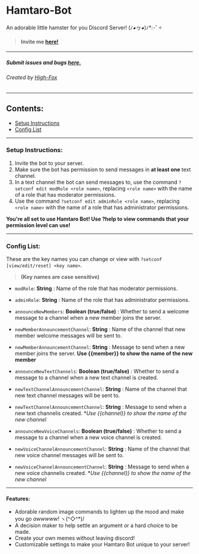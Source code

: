 # Hamtaro-Bot 
An adorable little hamster for you Discord Server! (ﾉ◕ヮ◕)ﾉ*:･ﾟ✧
> #### Invite me [here!](https://discordapp.com/oauth2/authorize?client_id=470864521842655252&scope=bot)

---

##### Submit issues and bugs [here.](https://github.com/High-Fox/Hamtaro-Bot/issues)
###### Created by [High-Fox](https://github.com/High-Fox/)

---

## Contents:
* [Setup Instructions](#setup-instructions:)
* [Config List](#config-list:)

---

### Setup Instructions:
1. Invite the bot to your server.
2. Make sure the bot has permission to send messages in **at least one** text channel.
3. In a text channel the bot can send messages to, use the command `?setconf edit modRole <role name>`, replacing `<role name>` with the name of a role that has moderator permissions.
4. Use the command `?setconf edit adminRole <role name>`, replacing `<role name>` with the name of a role that has administrator permissions.

**You're all set to use Hamtaro Bot! Use ?help to view commands that your permission level can use!**

---

### Config List:
These are the key names you can change or view with `?setconf [view/edit/reset] <key name>`. 
> **(Key names are case sensitive)**
* `modRole`: **String** : Name of the role that has moderator permissions.
* `adminRole`: **String** : Name of the role that has administrator permissions.


* `announceNewMembers`: **Boolean (true/false)** : Whether to send a welcome message to a channel when a new member joins the server.
* `newMemberAnnouncementChannel`: **String** : Name of the channel that new member welcome messages will be sent to.
* `newMemberAnnouncementChannel`: **String** : Message to send when a new member joins the server. **Use {{member}} to show the name of the new member**
* `announceNewTextChannels`: **Boolean (true/false)** : Whether to send a message to a channel when a new text channel is created.
* `newTextChannelAnnouncementChannel`: **String** : Name of the channel that new text channel messages will be sent to.
* `newTextChannelAnnouncementChannel`: **String** : Message to send when a new text channelis created. **Use {{channel}} to show the name of the new channel*
* `announceNewVoiceChannels`: **Boolean (true/false)** : Whether to send a message to a channel when a new voice channel is created.
* `newVoiceChannelAnnouncementChannel`: **String** : Name of the channel that new voice channel messages will be sent to.
* `newVoiceChannelAnnouncementChannel`: **String** : Message to send when a new voice channelis created. **Use {{channel}} to show the name of the new channel*

---

#### Features:
* Adorable random image commands to lighten up the mood and make you go *awwwww!* ヽ(^◇^*)/
* A decision maker to help settle an argument or a hard choice to be made.
* Create your own memes without leaving discord!
* Customizable settings to make your Hamtaro Bot unique to your server!
  
